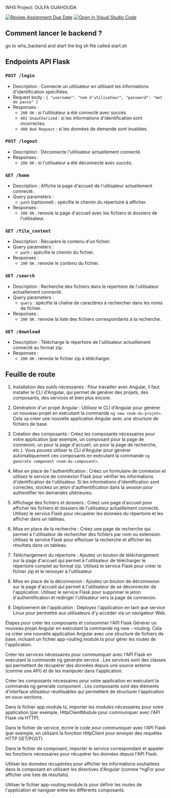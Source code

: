 WHS Project: OULFA OUAHOUDA

[![Review Assignment Due Date](https://classroom.github.com/assets/deadline-readme-button-24ddc0f5d75046c5622901739e7c5dd533143b0c8e959d652212380cedb1ea36.svg)](https://classroom.github.com/a/wjmO5Bst)
[![Open in Visual Studio Code](https://classroom.github.com/assets/open-in-vscode-718a45dd9cf7e7f842a935f5ebbe5719a5e09af4491e668f4dbf3b35d5cca122.svg)](https://classroom.github.com/online_ide?assignment_repo_id=10854119&assignment_repo_type=AssignmentRepo)

## Comment lancer le backend ?
go to whs_backend and start the big sh file called start.sh

## Endpoints API Flask

### `POST /login`
- Description : Connecte un utilisateur en utilisant les informations d'identification spécifiées.
- Request body : `{ "username": "nom d'utilisateur", "password": "mot de passe" }`
- Responses :
    - `200 OK` : si l'utilisateur a été connecté avec succès.
    - `401 Unauthorized` : si les informations d'identification sont incorrectes.
    - `400 Bad Request` : si les données de demande sont invalides.

### `POST /logout`
- Description : Déconnecte l'utilisateur actuellement connecté.
- Responses :
    - `200 OK` : si l'utilisateur a été déconnecté avec succès.

### `GET /home`
- Description : Affiche la page d'accueil de l'utilisateur actuellement connecté.
- Query parameters :
    - `path` (optionnel) : spécifie le chemin du répertoire à afficher.
- Responses :
    - `200 OK` : renvoie la page d'accueil avec les fichiers et dossiers de l'utilisateur.

### `GET /file_content`
- Description : Récupère le contenu d'un fichier.
- Query parameters :
    - `path` : spécifie le chemin du fichier.
- Responses :
    - `200 OK` : renvoie le contenu du fichier.

### `GET /search`
- Description : Recherche des fichiers dans le répertoire de l'utilisateur actuellement connecté.
- Query parameters :
    - `query` : spécifie la chaîne de caractères à rechercher dans les noms de fichier.
- Responses :
    - `200 OK` : renvoie la liste des fichiers correspondants à la recherche.

### `GET /download`
- Description : Télécharge le répertoire de l'utilisateur actuellement connecté au format zip.
- Responses :
    - `200 OK` : renvoie le fichier zip à télécharger.


## Feuille de route

1. Installation des outils nécessaires : Pour travailler avec Angular, il faut installer le CLI d'Angular, qui permet de générer des projets, des composants, des services et bien plus encore.

2. Génération d'un projet Angular : Utilisez le CLI d'Angular pour générer un nouveau projet en exécutant la commande `ng new <nom-du-projet>`. Cela va créer une nouvelle application Angular avec une structure de fichiers de base.

3. Création des composants : Créez les composants nécessaires pour votre application (par exemple, un composant pour la page de connexion, un pour la page d'accueil, un pour la page de recherche, etc.). Vous pouvez utiliser le CLI d'Angular pour générer automatiquement ces composants en exécutant la commande `ng generate component <nom-du-composant>`.

4. Mise en place de l'authentification : Créez un formulaire de connexion et utilisez le service de connexion Flask pour vérifier les informations d'identification de l'utilisateur. Si les informations d'identification sont correctes, stockez un jeton d'authentification dans la session pour authentifier les demandes ultérieures.

5. Affichage des fichiers et dossiers : Créez une page d'accueil pour afficher les fichiers et dossiers de l'utilisateur actuellement connecté. Utilisez le service Flask pour récupérer les données du répertoire et les afficher dans un tableau.

6. Mise en place de la recherche : Créez une page de recherche qui permet à l'utilisateur de rechercher des fichiers par nom ou extension. Utilisez le service Flask pour effectuer la recherche et afficher les résultats dans un tableau.

7. Téléchargement du répertoire : Ajoutez un bouton de téléchargement sur la page d'accueil qui permet à l'utilisateur de télécharger le répertoire complet au format zip. Utilisez le service Flask pour créer le fichier zip et le renvoyer à l'utilisateur.

8. Mise en place de la déconnexion : Ajoutez un bouton de déconnexion sur la page d'accueil qui permet à l'utilisateur de se déconnecter de l'application. Utilisez le service Flask pour supprimer le jeton d'authentification et rediriger l'utilisateur vers la page de connexion.

9. Déploiement de l'application : Déployez l'application en tant que service Linux pour permettre aux utilisateurs d'y accéder via un navigateur Web.


Étapes pour créer les composants et consommer l'API Flask
Générer un nouveau projet Angular en exécutant la commande ng new <nom-du-projet> --routing. Cela va créer une nouvelle application Angular avec une structure de fichiers de base, incluant un fichier app-routing.module.ts pour gérer les routes de l'application.

Créer les services nécessaires pour communiquer avec l'API Flask en exécutant la commande ng generate service <nom-du-service>. Les services sont des classes qui permettent de récupérer des données depuis une source externe (comme une API) et de les manipuler dans l'application.

Créer les composants nécessaires pour votre application en exécutant la commande ng generate component <nom-du-composant>. Les composants sont des éléments d'interface utilisateur réutilisables qui permettent de structurer l'application en sous-sections.

Dans le fichier app.module.ts, importer les modules nécessaires pour votre application (par exemple, HttpClientModule pour communiquer avec l'API Flask via HTTP).

Dans le fichier de service, écrire le code pour communiquer avec l'API Flask (par exemple, en utilisant la fonction HttpClient pour envoyer des requêtes HTTP GET/POST).

Dans le fichier de composant, importer le service correspondant et appeler les fonctions nécessaires pour récupérer les données depuis l'API Flask.

Utiliser les données récupérées pour afficher les informations souhaitées dans le composant en utilisant les directives d'Angular (comme *ngFor pour afficher une liste de résultats).

Utiliser le fichier app-routing.module.ts pour définir les routes de l'application et naviguer entre les différents composants.

